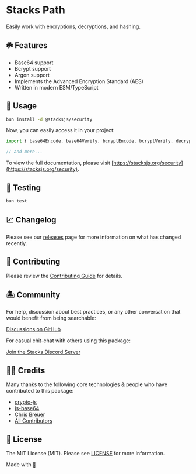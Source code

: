 # Stacks Path

Easily work with encryptions, decryptions, and hashing.

## ☘️ Features

- Base64 support
- Bcrypt support
- Argon support
- Implements the Advanced Encryption Standard (AES)
- Written in modern ESM/TypeScript

## 🤖 Usage

```bash
bun install -d @stacksjs/security
```

Now, you can easily access it in your project:

```js
import { base64Encode, base64Verify, bcryptEncode, bcryptVerify, decrypt, encrypt, makeHash, md5Encode, verifyHash } from '@stacksjs/security'

// and more...
```

To view the full documentation, please visit [https://stacksjs.org/security](https://stacksjs.org/security).

## 🧪 Testing

```bash
bun test
```

## 📈 Changelog

Please see our [releases](https://github.com/stacksjs/stacks/releases) page for more information on what has changed recently.

## 🚜 Contributing

Please review the [Contributing Guide](https://github.com/stacksjs/contributing) for details.

## 🏝 Community

For help, discussion about best practices, or any other conversation that would benefit from being searchable:

[Discussions on GitHub](https://github.com/stacksjs/stacks/discussions)

For casual chit-chat with others using this package:

[Join the Stacks Discord Server](https://discord.gg/stacksjs)

## 🙏🏼 Credits

Many thanks to the following core technologies & people who have contributed to this package:

- [crypto-js](https://github.com/brix/crypto-js)
- [js-base64](https://www.npmjs.com/package/js-base64)
- [Chris Breuer](https://github.com/chrisbbreuer)
- [All Contributors](../../contributors)

## 📄 License

The MIT License (MIT). Please see [LICENSE](https://github.com/stacksjs/stacks/tree/main/LICENSE.md) for more information.

Made with 💙
